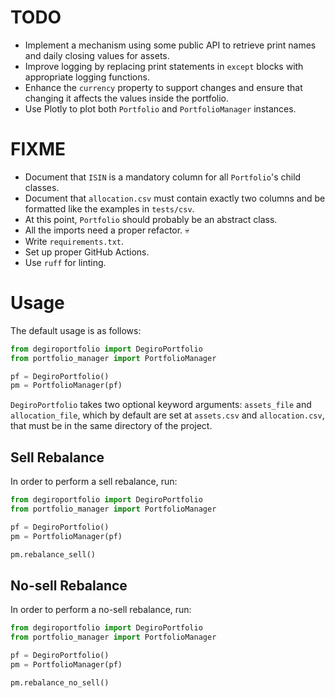 # TODO
- Implement a mechanism using some public API to retrieve print names and daily closing values for assets.
- Improve logging by replacing print statements in `except` blocks with appropriate logging functions.
- Enhance the `currency` property to support changes and ensure that changing it affects the values inside the portfolio.
- Use Plotly to plot both `Portfolio` and `PortfolioManager` instances.

# FIXME
- Document that `ISIN` is a mandatory column for all `Portfolio`'s child classes.
- Document that `allocation.csv` must contain exactly two columns and be formatted like the examples in `tests/csv`.
- At this point, `Portfolio` should probably be an abstract class.
- All the imports need a proper refactor. 💀
- Write `requirements.txt`.
- Set up proper GitHub Actions.
- Use `ruff` for linting.

# Usage
The default usage is as follows:

```python
from degiroportfolio import DegiroPortfolio
from portfolio_manager import PortfolioManager

pf = DegiroPortfolio()
pm = PortfolioManager(pf)
```

`DegiroPortfolio` takes two optional keyword arguments: `assets_file` and `allocation_file`, which by default are set at `assets.csv` and `allocation.csv`, that must be in the same directory of the project.

## Sell Rebalance

In order to perform a sell rebalance, run:

```python
from degiroportfolio import DegiroPortfolio
from portfolio_manager import PortfolioManager

pf = DegiroPortfolio()
pm = PortfolioManager(pf)

pm.rebalance_sell()
```

## No-sell Rebalance

In order to perform a no-sell rebalance, run:
```python
from degiroportfolio import DegiroPortfolio
from portfolio_manager import PortfolioManager

pf = DegiroPortfolio()
pm = PortfolioManager(pf)

pm.rebalance_no_sell()
```
